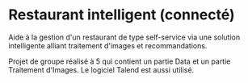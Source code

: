 # Restaurant intelligent (connecté)

Aide à la gestion d'un restaurant de type self-service via une solution intelligente alliant traitement d'images et recommandations.

Projet de groupe réalisé à 5 qui contient un partie Data et un partie Traitement d'Images. Le logiciel Talend est aussi utilisé.